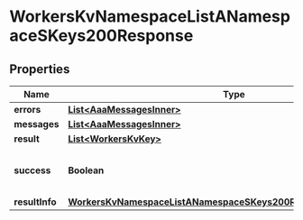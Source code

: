 

# WorkersKvNamespaceListANamespaceSKeys200Response


## Properties

| Name | Type | Description | Notes |
|------------ | ------------- | ------------- | -------------|
|**errors** | [**List&lt;AaaMessagesInner&gt;**](AaaMessagesInner.md) |  |  |
|**messages** | [**List&lt;AaaMessagesInner&gt;**](AaaMessagesInner.md) |  |  |
|**result** | [**List&lt;WorkersKvKey&gt;**](WorkersKvKey.md) |  |  |
|**success** | **Boolean** | Whether the API call was successful |  |
|**resultInfo** | [**WorkersKvNamespaceListANamespaceSKeys200ResponseAllOfResultInfo**](WorkersKvNamespaceListANamespaceSKeys200ResponseAllOfResultInfo.md) |  |  [optional] |



